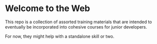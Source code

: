# Welcome to the Web

This repo is a collection of assorted training materials that are intended to eventually be incorporated into cohesive courses for junior developers.

For now, they might help with a standalone skill or two.
